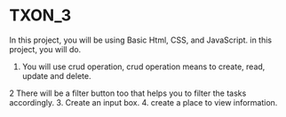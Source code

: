 # TXON_3

In this project, you will be using Basic Html,
CSS, and JavaScript.
in this project, you will do.
1. You will use crud operation, crud
operation means to create, read,
update and delete.

2 There will be a filter button too
that helps you to filter the
tasks accordingly.
3. Create an input box.
4. create a place to view information.
